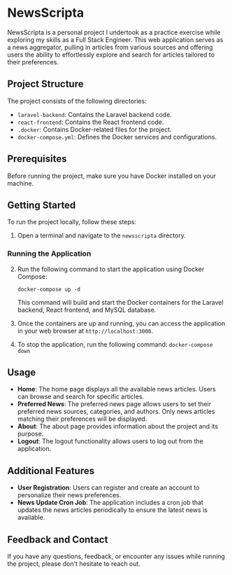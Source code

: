 # NewsScripta

NewsScripta is a personal project I undertook as a practice exercise while exploring my skills as a Full Stack Engineer. This web application serves as a news aggregator, pulling in articles from various sources and offering users the ability to effortlessly explore and search for articles tailored to their preferences.

## Project Structure

The project consists of the following directories:

- `laravel-backend`: Contains the Laravel backend code.
- `react-frontend`: Contains the React frontend code.
- `.docker`: Contains Docker-related files for the project.
- `docker-compose.yml`: Defines the Docker services and configurations.

## Prerequisites

Before running the project, make sure you have Docker installed on your machine.

## Getting Started

To run the project locally, follow these steps:

1. Open a terminal and navigate to the `newsscripta` directory.

### Running the Application

2. Run the following command to start the application using Docker Compose: 

    `docker-compose up -d`

    This command will build and start the Docker containers for the Laravel backend, React frontend, and MySQL database.

3. Once the containers are up and running, you can access the application in your web browser at `http://localhost:3000`.

4. To stop the application, run the following command:
`docker-compose down`

## Usage

- **Home**: The home page displays all the available news articles. Users can browse and search for specific articles.
- **Preferred News**: The preferred news page allows users to set their preferred news sources, categories, and authors. Only news articles matching their preferences will be displayed.
- **About**: The about page provides information about the project and its purpose.
- **Logout**: The logout functionality allows users to log out from the application.

## Additional Features

- **User Registration**: Users can register and create an account to personalize their news preferences.
- **News Update Cron Job**: The application includes a cron job that updates the news articles periodically to ensure the latest news is available.

## Feedback and Contact

If you have any questions, feedback, or encounter any issues while running the project, please don't hesitate to reach out.
